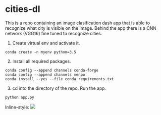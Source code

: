 # cities-dl
This is a repo containing an image clasification dash app that is able to recognize what city is visible on the image.
Behind the app there is a CNN network (VGG16) fine tuned to recognize cities.

1. Create virtual env and activate it.
```
conda create -n myenv python=3.5
```
2. Install all required packages.
```
conda config --append channels conda-forge
conda config --append channels menpo
conda install --yes --file conda_requirements.txt
```
3. cd into the directory of the repo. Run the app.
```
python app.py
```
Inline-style: 
![]("app_image.PNG)
